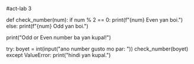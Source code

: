 #act-lab 3

def check_number(num):
    if num % 2 == 0:
        print(f"{num} Even yan boi.")
    else:
        print(f"{num} Odd yan boi.")


print("Odd or Even number ba yan kupal!")

try:
    boyet = int(input("ano number gusto mo par: "))
    check_number(boyet)  
except ValueError:
    print("hindi yan kupal.")


    
